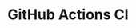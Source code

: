 # GitHub Actions CI














































































































































































































































































































































































































































































































































































































































































































































































































































































































































































































































































































































































































































































































































































































































































































































































































































































































































































































































































































































































































































































































































































































































































































































































































































































































































































